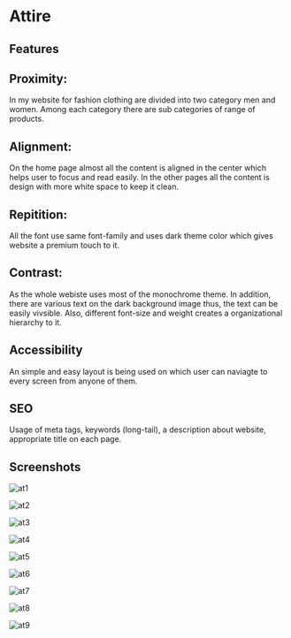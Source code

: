 # Attire

## Features

## Proximity:
In my website for fashion clothing are divided into two category men and women. Among each category there are sub categories of range of products.
## Alignment:
On the home page almost all the content is aligned in the center which helps user to focus and read easily. In the other pages all the content is design with more white space to keep it clean.
## Repitition:
All the font use same font-family and uses dark theme color which gives website a premium touch to it.
## Contrast:
As the whole webiste uses most of the monochrome theme. In addition, there are various text on the dark background image thus, the text can be easily vivsible. Also, different font-size and weight creates a organizational hierarchy to it.
## Accessibility
An simple and easy layout is being used on which user can naviagte to every screen from anyone of them.
## SEO
Usage of meta tags, keywords (long-tail), a description about website, appropriate title on each page.

## Screenshots

![at1](https://user-images.githubusercontent.com/86222915/197359710-b573aa7b-70f6-4a92-9967-b305976cf085.PNG)

![at2](https://user-images.githubusercontent.com/86222915/197359714-b6305e90-333e-452c-8aaa-70b292c9b606.PNG)

![at3](https://user-images.githubusercontent.com/86222915/197359719-362d92ff-d2e3-43f4-947a-f3c6f21b0013.PNG)

![at4](https://user-images.githubusercontent.com/86222915/197359722-2a675891-4b5d-44c6-ada4-51caba6fe3db.PNG)

![at5](https://user-images.githubusercontent.com/86222915/197359727-6574b577-7dda-4b04-bc7c-db6559e46747.PNG)

![at6](https://user-images.githubusercontent.com/86222915/197359732-b5fcf38a-2394-4637-b9d6-18d06dcf3a94.PNG)

![at7](https://user-images.githubusercontent.com/86222915/197359741-f915cc66-42a3-46e4-9464-f636f7d02afc.PNG)

![at8](https://user-images.githubusercontent.com/86222915/197359748-719d1237-9f41-4d91-b757-61443e1b4612.PNG)

![at9](https://user-images.githubusercontent.com/86222915/197359749-64b685a8-519c-449c-b6ad-0fc63b3f0f3a.PNG)
